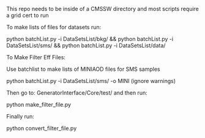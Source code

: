 This repo needs to be inside of a CMSSW directory and most scripts require a grid cert to run

To make lists of files for datasets run:

python batchList.py -i DataSetsList/bkg/ && python batchList.py -i DataSetsList/sms/ && python batchList.py -i DataSetsList/data/ 

To Make Filter Eff Files:

Use batchlist to make lists of MINIAOD files for SMS samples

python batchList.py -i DataSetsList/sms/ -o MINI
(ignore warnings)

Then go to: GeneratorInterface/Core/test/ and then run:

python make_filter_file.py

Finally run:

python convert_filter_file.py
